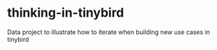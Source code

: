 # thinking-in-tinybird
Data project to illustrate how to iterate when building new use cases in tinybird